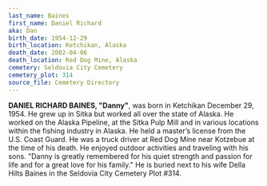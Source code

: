 ```yaml
---
last_name: Baines
first_name: Daniel Richard
aka: Dan
birth_date: 1954-12-29
birth_location: Ketchikan, Alaska
death_date: 2002-04-06
death_location: Red Dog Mine, Alaska
cemetery: Seldovia City Cemetery
cemetery_plot: 314
source_file: Cemetery Directory
---
```


**DANIEL RICHARD BAINES, "Danny"**, was born in Ketchikan December 29, 1954. He grew up in Sitka but worked all over the state of Alaska.
He worked on the Alaska Pipeline, at the Sitka Pulp Mill and in various
locations within the fishing industry in Alaska. He held a master’s
license from the U.S. Coast Guard. He was a truck driver at Red Dog Mine
near Kotzebue at the time of his death. He enjoyed outdoor activities
and traveling with his sons. "Danny is greatly remembered for his quiet
strength and passion for life and for a great love for his family."  He is buried next to his wife Della Hilts Baines in the Seldovia City Cemetery Plot #314.
